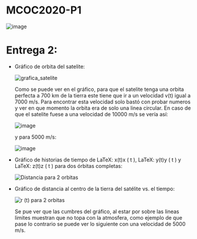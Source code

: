 # MCOC2020-P1

![image](https://user-images.githubusercontent.com/69158551/91098577-b6073b00-e62f-11ea-9630-537056b81932.png)

#  Entrega 2:
  * Gráfico de orbita del satelite:
    
    ![grafica_satelite](https://user-images.githubusercontent.com/69158551/91511160-122ac300-e8ad-11ea-8f08-ef4a877b73f2.png)

    Como se puede ver en el gráfico, para que el satelite tenga una orbita perfecta a 700 km de la tierra este tiene que ir a un velocidad v(t) igual a 7000 m/s.
    Para encontrar esta velocidad solo bastó con probar numeros y ver en que momento la orbita era de solo una linea circular.
    En caso de que el satelite fuese a una velocidad de 10000 m/s se vería así:


    ![image](https://user-images.githubusercontent.com/69158551/91511707-5a96b080-e8ae-11ea-8461-2e1e98e7912f.png)

    y para 5000 m/s:

    ![image](https://user-images.githubusercontent.com/69158551/91512047-1657e000-e8af-11ea-9c7f-fad48c49db4e.png)


  * Gráfico de historias de tiempo de LaTeX: x(t)x ( t ), LaTeX: y(t)y ( t ) y LaTeX: z(t)z ( t ) para dos órbitas completas:
  
    ![Distancia para 2 orbitas](https://user-images.githubusercontent.com/69158551/91511158-11922c80-e8ad-11ea-886f-c4d67bf220ae.png)
    
  * Gráfico de distancia al centro de la tierra del satélite vs. el tiempo:

    ![r (t) para 2 orbitas](https://user-images.githubusercontent.com/69158551/91511154-10f99600-e8ad-11ea-967f-0b7fe94c3292.png)
    
    Se pue ver que las cumbres del gráfico, al estar por sobre las lineas limites muestran que no topa con la atmosfera, como ejemplo de que pase lo contrario se puede ver lo siguiente con una velocidad de 5000 m/s.
    
